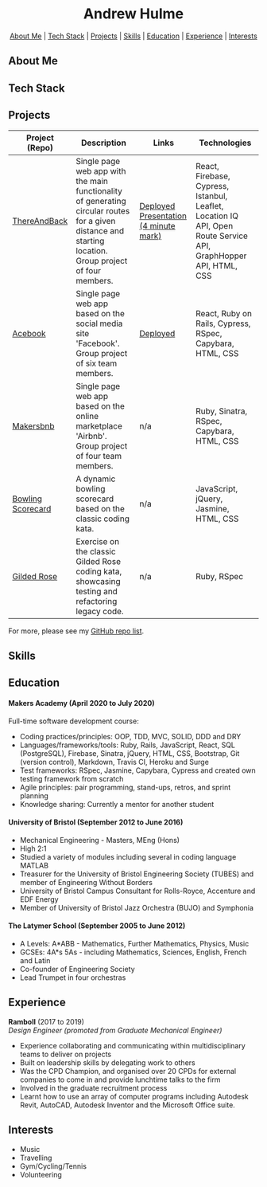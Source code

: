 <div align="center">
  
# Andrew Hulme #

[About Me](#about_me) | [Tech Stack](#tech-stack) | [Projects](#projects) | [Skills](#skills) | [Education](#education) | [Experience](#experience) | [Interests](#interests)

</div>

## <a name="about_me">About Me</a>



## <a name="tech-stack">Tech Stack</a> 


## <a name="projects">Projects</a>

| Project (Repo)   | Description | Links | Technologies |
|---        |---          |---   |---           |
| [ThereAndBack](https://github.com/AndrewHulme/route_planner) | Single page web app with the main functionality of generating circular routes for a given distance and starting location. Group project of four members.  | [Deployed](https://thereandback.surge.sh/) <br> [Presentation (4 minute mark)](https://lnkd.in/dk9HyWh) | React, Firebase, Cypress, Istanbul, Leaflet, Location IQ API, Open Route Service API, GraphHopper API, HTML, CSS |
| [Acebook](https://github.com/AndrewHulme/acebook-the-fat-controllers-frontend) | Single page web app based on the social media site 'Facebook'. Group project of six team members. | [Deployed](http://acebook.surge.sh) | React, Ruby on Rails, Cypress, RSpec, Capybara, HTML, CSS |
| [Makersbnb](https://github.com/AndrewHulme/Makersbnb) | Single page web app based on the online marketplace 'Airbnb'. Group project of four team members. | n/a | Ruby, Sinatra, RSpec, Capybara, HTML, CSS |
| [Bowling Scorecard](https://github.com/AndrewHulme/bowling-challenge) | A dynamic bowling scorecard based on the classic coding kata. | n/a | JavaScript, jQuery, Jasmine, HTML, CSS |
| [Gilded Rose](https://github.com/AndrewHulme/GildedRose-Refactoring-Kata) | Exercise on the classic Gilded Rose coding kata, showcasing testing and refactoring legacy code. | n/a | Ruby, RSpec |




For more, please see my [GitHub repo list](https://github.com/AndrewHulme?tab=repositories).

## <a name="skills">Skills</a>

## <a name="education">Education</a>

#### Makers Academy (April 2020 to July 2020)

Full-time software development course:	

- Coding practices/principles: OOP, TDD, MVC, SOLID, DDD and DRY
- Languages/frameworks/tools: Ruby, Rails, JavaScript, React, SQL (PostgreSQL), Firebase, Sinatra, jQuery, HTML, CSS, Bootstrap, Git (version control), Markdown, Travis CI, Heroku and Surge
- Test frameworks: RSpec, Jasmine, Capybara, Cypress and created own testing framework from scratch
- Agile principles: pair programming, stand-ups, retros, and sprint planning
- Knowledge sharing: Currently a mentor for another student


#### University of Bristol (September 2012 to June 2016)

- Mechanical Engineering - Masters, MEng (Hons)
- High 2:1
- Studied a variety of modules including several in coding language MATLAB
- Treasurer for the University of Bristol Engineering Society (TUBES) and member of Engineering Without Borders
- University of Bristol Campus Consultant for Rolls-Royce, Accenture and EDF Energy
- Member of University of Bristol Jazz Orchestra (BUJO) and Symphonia

#### The Latymer School (September 2005 to June 2012)

- A Levels: A*ABB - Mathematics, Further Mathematics, Physics, Music 
- GCSEs: 4A*s 5As - including Mathematics, Sciences, English, French and Latin
- Co-founder of Engineering Society
- Lead Trumpet in four orchestras



## <a name="experience">Experience</a>

**Ramboll** (2017 to 2019)    
*Design Engineer (promoted from Graduate Mechanical Engineer)*  
- Experience collaborating and communicating within multidisciplinary teams to deliver on projects
- Built on leadership skills by delegating work to others 
- Was the CPD Champion, and organised over 20 CPDs for external companies to come in and provide lunchtime talks to the firm
- Involved in the graduate recruitment process
- Learnt how to use an array of computer programs including Autodesk Revit, AutoCAD, Autodesk Inventor and the Microsoft Office suite.



## <a name="interests">Interests</a>

- Music
- Travelling
- Gym/Cycling/Tennis
- Volunteering
